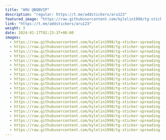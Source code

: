 ```yaml
---
title: "ARU @BQBVIP"
description: "regular: https://t.me/addstickers/aru123"
featured_image: "https://raw.githubusercontent.com/kylelin1998/tg-sticker-spreading-worldwide-images/main/img/56958fb5-710f-440d-9e1b-15166d550d2d.jpg"
link: "https://t.me/addstickers/aru123"
weight: 3
date: 2024-01-17T02:23:37+08:00
images:
  - https://raw.githubusercontent.com/kylelin1998/tg-sticker-spreading-worldwide-images/main/img/56958fb5-710f-440d-9e1b-15166d550d2d.jpg
  - https://raw.githubusercontent.com/kylelin1998/tg-sticker-spreading-worldwide-images/main/img/17b6fdcb-6f8f-471e-ba84-b850381686f0.jpg
  - https://raw.githubusercontent.com/kylelin1998/tg-sticker-spreading-worldwide-images/main/img/3468ddaa-26ed-4774-8e3c-324524440025.jpg
  - https://raw.githubusercontent.com/kylelin1998/tg-sticker-spreading-worldwide-images/main/img/26c766b6-ff57-40a9-817b-253d32a809e0.jpg
  - https://raw.githubusercontent.com/kylelin1998/tg-sticker-spreading-worldwide-images/main/img/f21f7c05-f5a2-423d-9c07-7b8d93ed575e.jpg
  - https://raw.githubusercontent.com/kylelin1998/tg-sticker-spreading-worldwide-images/main/img/997250bf-ebc7-484f-90c1-b468219f7cde.jpg
  - https://raw.githubusercontent.com/kylelin1998/tg-sticker-spreading-worldwide-images/main/img/b798088f-aa74-442c-bef9-64b581c1692f.jpg
  - https://raw.githubusercontent.com/kylelin1998/tg-sticker-spreading-worldwide-images/main/img/e240f6ed-5d75-483b-a80b-04209b237040.jpg
  - https://raw.githubusercontent.com/kylelin1998/tg-sticker-spreading-worldwide-images/main/img/b5f51474-636c-427b-a49f-fad87b97a7e9.jpg
  - https://raw.githubusercontent.com/kylelin1998/tg-sticker-spreading-worldwide-images/main/img/af6c87c6-f91e-44df-bac4-16bcf4fa0b4e.jpg
  - https://raw.githubusercontent.com/kylelin1998/tg-sticker-spreading-worldwide-images/main/img/f6642bad-05e1-44c2-9285-2909dc21f284.jpg
  - https://raw.githubusercontent.com/kylelin1998/tg-sticker-spreading-worldwide-images/main/img/54e2b264-3347-4482-b313-c2ce1c5e7c61.jpg
  - https://raw.githubusercontent.com/kylelin1998/tg-sticker-spreading-worldwide-images/main/img/818c9aa6-eaa5-4fe7-8403-6e5365279085.jpg
  - https://raw.githubusercontent.com/kylelin1998/tg-sticker-spreading-worldwide-images/main/img/9a4166e1-0ae2-4546-93e7-99ac19a008a7.jpg
  - https://raw.githubusercontent.com/kylelin1998/tg-sticker-spreading-worldwide-images/main/img/d1e374f8-d144-480b-93f5-ccb633bab5ad.jpg
  - https://raw.githubusercontent.com/kylelin1998/tg-sticker-spreading-worldwide-images/main/img/2b55e5fa-08e6-403d-bbd1-fa82f1ecf8a9.jpg
  - https://raw.githubusercontent.com/kylelin1998/tg-sticker-spreading-worldwide-images/main/img/fb905191-f467-41a8-b4c3-c4c6db2a3b9f.jpg
  - https://raw.githubusercontent.com/kylelin1998/tg-sticker-spreading-worldwide-images/main/img/de9b4c8f-c044-44b6-bef0-ec8442433787.jpg
  - https://raw.githubusercontent.com/kylelin1998/tg-sticker-spreading-worldwide-images/main/img/e73ae6e8-1023-4974-b9bf-c4ae925df760.jpg
  - https://raw.githubusercontent.com/kylelin1998/tg-sticker-spreading-worldwide-images/main/img/12639743-e338-48f5-88a5-9732ace556b1.jpg
---
```


